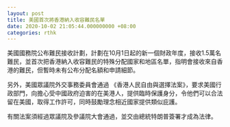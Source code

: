 ```yaml
---
layout: post
title: 美國首次將香港納入收容難民名單
date: 2020-10-02 21:05:44.000000000 +08:00
categories: rthk
---
```


美國國務院公布難民接收計劃，計劃在10月1日起的新一個財政年度，接收1.5萬名難民，並首次把香港納入收容難民的特殊分配國家和地區名單，指明會接收來自香港的難民，但暫時未有公布分配名額和申請細節。

另外，美國眾議院外交事務委員會通過 《香港人民自由與選擇法案》，要求美國行政部門，向擔心受中國政府迫害的在美港人，提供臨時保護身分，令他們可以合法留在美國，取得工作許可，同時鼓勵理念相近國家提供類似庇護。

有關法案須經過眾議院及參議院大會通過，並交由總統特朗普簽署才成為法律。
